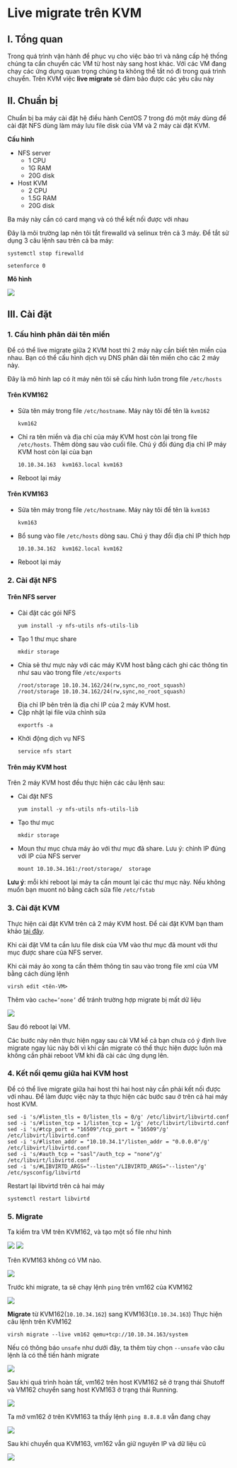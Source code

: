 # Live migrate trên KVM

## I. Tổng quan
Trong quá trình vận hành để phục vụ cho việc bảo trì và nâng cấp hệ thống chúng ta cần chuyển các VM từ host này sang host khác. Với các VM đang chạy các ứng dụng quan trọng chúng ta không thể tắt nó đi trong quá trình chuyển. Trên KVM việc **live migrate** sẽ đảm bảo được các yêu cầu này


## II. Chuẩn bị
Chuẩn bị ba máy cài đặt hệ điều hành CentOS 7 trong đó một máy dùng để cài đặt NFS dùng làm máy lưu file disk của VM và 2 máy cài đặt KVM.

**Cấu hình**

- NFS server
    - 1 CPU
    - 1G RAM
    - 20G disk
- Host KVM
    - 2 CPU
    - 1.5G RAM
    - 20G disk

Ba máy này cần có card mạng và có thể kết nối được với nhau

Đây là môi trường lap nên tôi tắt firewalld và selinux trên cả 3 máy. Để tắt sử dụng 3 câu lệnh sau trên cả ba máy:
```
systemctl stop firewalld 

setenforce 0
```

**Mô hình**

<img src= "..\images\Screenshot_154.png">

## III. Cài đặt
### 1. Cấu hình phân dải tên miền
Để có thể live migrate giữa 2 KVM host thì 2 máy này cần biết tên miền của nhau. Bạn có thể cấu hình dịch vụ DNS phân dải tên miền cho các 2 máy này.

Đây là mô hình lap có ít máy nên tôi sẽ cấu hình luôn trong file `/etc/hosts`

#### **Trên KVM162** 
- Sửa tên máy trong file `/etc/hostname`. Máy này tôi để tên là `kvm162`
    ```
    kvm162
    ```
- Chỉ ra tên miền và địa chỉ của máy KVM host còn lại trong file `/etc/hosts`. Thêm dòng sau vào cuối file. Chú ý đổi đúng địa chỉ IP máy KVM host còn lại của bạn
    ```
    10.10.34.163  kvm163.local kvm163
    ```
- Reboot lại máy

#### **Trên KVM163**
- Sửa tên máy trong file `/etc/hostname`. Máy này tôi để tên là `kvm163`
    ```
    kvm163
    ```
- Bổ sung vào file `/etc/hosts` dòng sau. Chú ý thay đổi địa chỉ IP thích hợp
    ```
    10.10.34.162  kvm162.local kvm162
    ```
- Reboot lại máy

### 2. Cài đặt NFS
#### **Trên NFS server**
- Cài đặt các gói NFS
    ```
    yum install -y nfs-utils nfs-utils-lib
    ```
- Tạo 1 thư mục share
    ```
    mkdir storage
    ```
- Chia sẻ thư mực này với các máy KVM host bằng cách ghi các thông tin như sau vào trong file `/etc/exports`
    ```
    /root/storage 10.10.34.162/24(rw,sync,no_root_squash)
    /root/storage 10.10.34.162/24(rw,sync,no_root_squash)
    ```
    Địa chỉ IP bên trên là địa chỉ IP của 2 máy KVM host.
- Cập nhật lại file vừa chỉnh sửa
    ```
    exportfs -a
    ```
- Khởi động dịch vụ NFS
    ```
    service nfs start
    ```

#### **Trên máy KVM host**
Trên 2 máy KVM host đều thực hiện các câu lệnh sau:

- Cài đặt NFS
    ```
    yum install -y nfs-utils nfs-utils-lib
    ```
- Tạo thư mục
    ```
    mkdir storage
    ```
- Moun thư mục chưa máy ảo với thư mục đã share. Lưu ý: chỉnh IP đúng với IP của NFS server
    ```
    mount 10.10.34.161:/root/storage/  storage
    ```

**Lưu ý**: mỗi khi reboot lại máy ta cần mount lại các thư mục này. Nếu không muốn bạn muont nó bằng cách sửa file `/etc/fstab`

### 3. Cài đặt KVM
Thực hiện cài đặt KVM trên cả 2 máy KVM host. Để cài đặt KVM bạn tham khảo [tại đây](https://gist.github.com/danghai1996/3e4cca15342527eba4fca260c960bb43).

Khi cài đặt VM ta cần lưu file disk của VM vào thư mục đã mount với thư mục được share của NFS server.

Khi cài máy ảo xong ta cần thêm thông tin sau vào trong file xml của VM bằng cách dùng lệnh
```
virsh edit <tên-VM>
```

Thêm vào `cache=’none’` để tránh trường hợp migrate bị mất dữ liệu

<img src="..\images\Screenshot_155.png">

Sau đó reboot lại VM. 

Các bước này nên thực hiện ngay sau cài VM kể cả bạn chưa có ý định live migrate ngay lúc này bởi vì khi cần migrate có thể thực hiện được luôn mà không cần phải reboot VM khi đã cài các ứng dụng lên.

### 4. Kết nối qemu giữa hai KVM host
Để có thể live migrate giữa hai host thì hai host này cần phải kết nối được với nhau. Để làm được việc này ta thực hiện các bước sau ở trên cả hai máy host KVM.

```
sed -i 's/#listen_tls = 0/listen_tls = 0/g' /etc/libvirt/libvirtd.conf 
sed -i 's/#listen_tcp = 1/listen_tcp = 1/g' /etc/libvirt/libvirtd.conf
sed -i 's/#tcp_port = "16509"/tcp_port = "16509"/g' /etc/libvirt/libvirtd.conf
sed -i 's/#listen_addr = "10.10.34.1"/listen_addr = "0.0.0.0"/g' /etc/libvirt/libvirtd.conf
sed -i 's/#auth_tcp = "sasl"/auth_tcp = "none"/g' /etc/libvirt/libvirtd.conf
sed -i 's/#LIBVIRTD_ARGS="--listen"/LIBVIRTD_ARGS="--listen"/g' /etc/sysconfig/libvirtd
```

Restart lại libvirtd trên cả hai máy
```
systemctl restart libvirtd
```

### 5. Migrate
Ta kiểm tra VM trên KVM162, và tạo một số file như hình

<img src="..\images\Screenshot_157.png">

<img src="..\images\Screenshot_156.png">

Trên KVM163 không có VM nào.

<img src="..\images\Screenshot_158.png">

Trước khi migrate, ta sẽ chạy lệnh `ping` trên vm162 của KVM162

<img src="..\images\Screenshot_159.png">

**Migrate** từ KVM162(`10.10.34.162`) sang KVM163(`10.10.34.163`)
Thực hiện câu lệnh trên KVM162
```
virsh migrate --live vm162 qemu+tcp://10.10.34.163/system
```

Nếu có thông báo `unsafe` như dưới đây, ta thêm tùy chọn `--unsafe` vào câu lệnh là có thể tiến hành migrate

<img src="..\images\Screenshot_160.png">

Sau khi quá trình hoàn tất, vm162 trên host KVM162 sẽ ở trạng thái Shutoff và VM162 chuyển sang host KVM163 ở trạng thái Running.

<img src="..\images\Screenshot_161.png">

Ta mở vm162 ở trên KVM163 ta thấy lệnh `ping 8.8.8.8` vẫn đang chạy

<img src="..\images\Screenshot_162.png">

Sau khi chuyển qua KVM163, vm162 vẫn giữ nguyên IP và dữ liệu cũ

<img src="..\images\Screenshot_163.png">